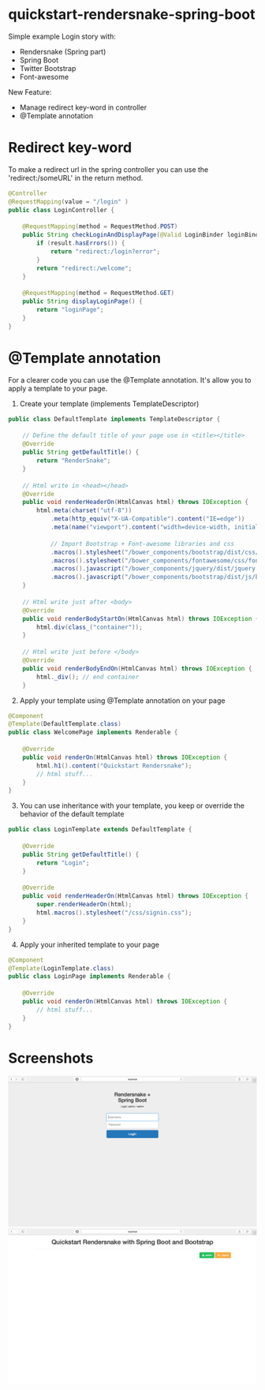 quickstart-rendersnake-spring-boot
===========
Simple example Login story with:
- Rendersnake (Spring part)
- Spring Boot
- Twitter Bootstrap
- Font-awesome

New Feature:
- Manage redirect key-word in controller
- @Template annotation

# Redirect key-word
To make a redirect url in the spring controller you can use the 'redirect:/someURL' in the return method.
```java
@Controller
@RequestMapping(value = "/login" )
public class LoginController {
	
	@RequestMapping(method = RequestMethod.POST)
	public String checkLoginAndDisplayPage(@Valid LoginBinder loginBinder, BindingResult result) {
		if (result.hasErrors()) {
			return "redirect:/login?error";
		}
		return "redirect:/welcome";
	}
	
	@RequestMapping(method = RequestMethod.GET)
	public String displayLoginPage() {
		return "loginPage";
	}
}
```
# @Template annotation
For a clearer code you can use the @Template annotation. It's allow you to apply a template to your page. 

1. Create your template (implements TemplateDescriptor)
```java
public class DefaultTemplate implements TemplateDescriptor {
	
	// Define the default title of your page use in <title></title>
	@Override
	public String getDefaultTitle() {
		return "RenderSnake"; 
	}
	
	// Html write in <head></head>
	@Override
	public void renderHeaderOn(HtmlCanvas html) throws IOException {
		html.meta(charset("utf-8"))
		    .meta(http_equiv("X-UA-Compatible").content("IE=edge"))
		    .meta(name("viewport").content("width=device-width, initial-scale=1"))
		     
		    // Import Bootstrap + Font-awesome libraries and css 
		    .macros().stylesheet("/bower_components/bootstrap/dist/css/bootstrap.min.css")
		    .macros().stylesheet("/bower_components/fontawesome/css/font-awesome.min.css")
		    .macros().javascript("/bower_components/jquery/dist/jquery.min.js")
		    .macros().javascript("/bower_components/bootstrap/dist/js/bootstrap.min.js");
	}
	
	// Html write just after <body>
	@Override
	public void renderBodyStartOn(HtmlCanvas html) throws IOException {
		html.div(class_("container")); 
	}
	
	// Html write just before </body>
	@Override
	public void renderBodyEndOn(HtmlCanvas html) throws IOException {
		html._div(); // end container
	}
```

2. Apply your template using @Template annotation on your page
```java
@Component
@Template(DefaultTemplate.class)
public class WelcomePage implements Renderable {

	@Override
	public void renderOn(HtmlCanvas html) throws IOException {
		html.h1().content("Quickstart Rendersnake");
		// html stuff...
	}
}
```

3. You can use inheritance with your template, you keep or override the behavior of the default template
```java
public class LoginTemplate extends DefaultTemplate {
	
	@Override
	public String getDefaultTitle() {
		return "Login";
	}
	
	@Override
	public void renderHeaderOn(HtmlCanvas html) throws IOException {
		super.renderHeaderOn(html);
		html.macros().stylesheet("/css/signin.css");
	}
}
```
4. Apply your inherited template to your page
```java
@Component
@Template(LoginTemplate.class)
public class LoginPage implements Renderable {

	@Override
	public void renderOn(HtmlCanvas html) throws IOException {
		// html stuff...
	}
}
```

# Screenshots
![Login Page](images/LoginPage.png)
![Welcome Page](images/WelcomePage.png)
